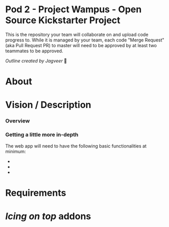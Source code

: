 # Pod 2 - Project Wampus - Open Source Kickstarter Project
This is the repository your team will collaborate on and upload code progress to. While it is managed by your team, each code "Merge Request" (aka Pull Request PR) to master will need to be approved by at least two teammates to be approved. 


*Outline created by Jagveer*
 🙂

# About

# Vision / Description

### Overview

### Getting a little more in-depth

The web app will need to have the following basic functionalities at minimum:

-
-
-

# Requirements

# *Icing on top* addons
